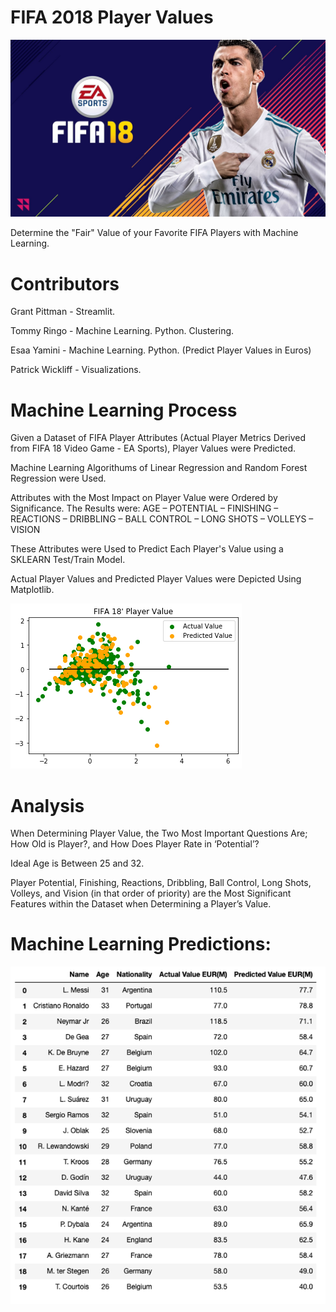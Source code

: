 # **FIFA 2018 Player Values**


![Images](Images/FIFA-18.jpg)


Determine the "Fair" Value of your Favorite FIFA Players with Machine Learning.


# **Contributors**

Grant Pittman - Streamlit.

Tommy Ringo - Machine Learning. Python. Clustering.

Esaa Yamini - Machine Learning. Python. (Predict Player Values in Euros)

Patrick Wickliff - Visualizations.


# **Machine Learning Process**



Given a Dataset of FIFA Player Attributes (Actual Player Metrics Derived from FIFA 18 Video Game - EA Sports), Player Values were Predicted.

Machine Learning Algorithums of Linear Regression and Random Forest Regression were Used.

Attributes with the Most Impact on Player Value were Ordered by Significance. The Results were: AGE – POTENTIAL – FINISHING – REACTIONS – DRIBBLING – BALL CONTROL – LONG SHOTS – VOLLEYS – VISION
  
These Attributes were Used to Predict Each Player's Value using a SKLEARN Test/Train Model.

Actual Player Values and Predicted Player Values were Depicted Using Matplotlib. 

![Images](Images/plot.png)


# **Analysis**



When Determining Player Value, the Two Most Important Questions Are; How Old is Player?, and How Does Player Rate in ‘Potential’?  
 	 
Ideal Age is Between 25 and 32.  

Player Potential, Finishing, Reactions, Dribbling, Ball Control, Long Shots, Volleys, and Vision (in that order of priority) are the Most Significant Features within the Dataset when Determining a Player’s Value.  


# **Machine Learning Predictions:** 



![Images](Images/image1.png)

